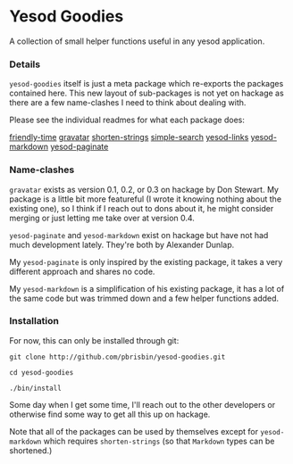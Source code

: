 # Yesod Goodies

A collection of small helper functions useful in any yesod application.

### Details

`yesod-goodies` itself is just a meta package which re-exports the 
packages contained here. This new layout of sub-packages is not yet on 
hackage as there are a few name-clashes I need to think about dealing 
with.

Please see the individual readmes for what each package does:

[friendly-time][]
[gravatar][]
[shorten-strings][]
[simple-search][]
[yesod-links][]
[yesod-markdown][]
[yesod-paginate][]

[friendly-time]:   https://github.com/pbrisbin/yesod-goodies/blob/master/friendly-time/README.md
[gravatar]:        https://github.com/pbrisbin/yesod-goodies/blob/master/gravatar/README.md
[shorten-strings]: https://github.com/pbrisbin/yesod-goodies/blob/master/shorten-strings/README.md
[simple-search]:   https://github.com/pbrisbin/yesod-goodies/blob/master/simple-search/README.md
[yesod-links]:     https://github.com/pbrisbin/yesod-goodies/blob/master/yesod-links/README.md
[yesod-markdown]:  https://github.com/pbrisbin/yesod-goodies/blob/master/yesod-markdown/README.md
[yesod-paginate]:  https://github.com/pbrisbin/yesod-goodies/blob/master/yesod-paginate/README.md


### Name-clashes

`gravatar` exists as version 0.1, 0.2, or 0.3 on hackage by Don Stewart. 
My package is a little bit more featureful (I wrote it knowing nothing 
about the existing one), so I think if I reach out to dons about it, he 
might consider merging or just letting me take over at version 0.4.

`yesod-paginate` and `yesod-markdown` exist on hackage but have not had 
much development lately. They're both by Alexander Dunlap.

My `yesod-paginate` is only inspired by the existing package, it takes a 
very different approach and shares no code.

My `yesod-markdown` is a simplification of his existing package, it has 
a lot of the same code but was trimmed down and a few helper functions 
added.

### Installation

For now, this can only be installed through git:

~~~ { .bash }
git clone http://github.com/pbrisbin/yesod-goodies.git

cd yesod-goodies

./bin/install
~~~

Some day when I get some time, I'll reach out to the other developers or 
otherwise find some way to get all this up on hackage.

Note that all of the packages can be used by themselves except for 
`yesod-markdown` which requires `shorten-strings` (so that `Markdown` 
types can be shortened.)

